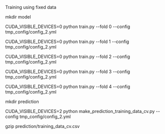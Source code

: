 
 Training using fixed data


mkdir model

CUDA_VISIBLE_DEVICES=0 python train.py  --fold 0 --config tmp_config/config_2.yml

CUDA_VISIBLE_DEVICES=0 python train.py  --fold 1 --config tmp_config/config_2.yml

CUDA_VISIBLE_DEVICES=0 python train.py  --fold 2 --config tmp_config/config_2.yml

CUDA_VISIBLE_DEVICES=0 python train.py  --fold 3 --config tmp_config/config_2.yml

CUDA_VISIBLE_DEVICES=0 python train.py  --fold 4 --config tmp_config/config_2.yml


mkdir prediction

CUDA_VISIBLE_DEVICES=2 python make_prediction_training_data_cv.py --config tmp_config/config_2.yml

gzip prediction/training_data_cv.csv




